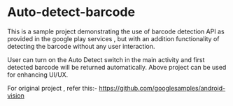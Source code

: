 # Auto-detect-barcode

This is a sample project demonstrating the use of barcode detection API as provided in the google play services , but with an addition functionality of detecting
the barcode without any user interaction.


User can turn on the Auto Detect switch in the main activity and first detected barcode will be returned automatically.
Above project can be used for enhancing UI/UX.


For original project , refer this:- https://github.com/googlesamples/android-vision

